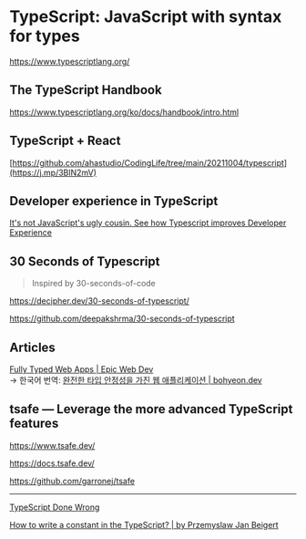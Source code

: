 # TypeScript: JavaScript with syntax for types

<https://www.typescriptlang.org/>

## The TypeScript Handbook

<https://www.typescriptlang.org/ko/docs/handbook/intro.html>

## TypeScript + React

[https://github.com/ahastudio/CodingLife/tree/main/20211004/typescript](https://j.mp/3BlN2mV)

## Developer experience in TypeScript

[It's not JavaScript's ugly cousin. See how Typescript improves Developer Experience](https://tsh.io/blog/typescript-improves-developer-experience/)

## 30 Seconds of Typescript

> Inspired by 30-seconds-of-code

<https://decipher.dev/30-seconds-of-typescript/>

<https://github.com/deepakshrma/30-seconds-of-typescript>

## Articles

[Fully Typed Web Apps | Epic Web Dev](https://www.epicweb.dev/fully-typed-web-apps) \
→ 한국어 번역:
[완전한 타입 안정성을 가진 웹 애플리케이션 | bohyeon.dev](https://ktseo41.github.io/blog/log/fully-typed-web-apps.html)

## tsafe — Leverage the more advanced TypeScript features

<https://www.tsafe.dev/>

<https://docs.tsafe.dev/>

<https://github.com/garronej/tsafe>

---

[TypeScript Done Wrong](https://blog.openreplay.com/typescript-done-wrong)

[How to write a constant in the TypeScript? | by Przemyslaw Jan Beigert](https://medium.com/@przemyslaw.jan.beigert/how-to-write-a-constant-in-the-typescript-64d296c1e003)
